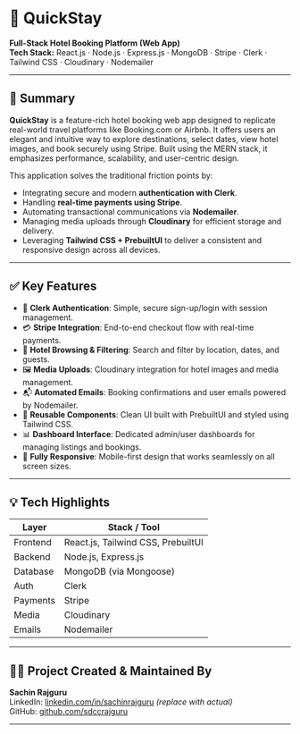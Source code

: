 # 🏨 QuickStay

**Full-Stack Hotel Booking Platform (Web App)**  
**Tech Stack:** React.js · Node.js · Express.js · MongoDB · Stripe · Clerk · Tailwind CSS · Cloudinary · Nodemailer

---

## 🧾 Summary

**QuickStay** is a feature-rich hotel booking web app designed to replicate real-world travel platforms like Booking.com or Airbnb. It offers users an elegant and intuitive way to explore destinations, select dates, view hotel images, and book securely using Stripe. Built using the MERN stack, it emphasizes performance, scalability, and user-centric design.

This application solves the traditional friction points by:

- Integrating secure and modern **authentication with Clerk**.
- Handling **real-time payments using Stripe**.
- Automating transactional communications via **Nodemailer**.
- Managing media uploads through **Cloudinary** for efficient storage and delivery.
- Leveraging **Tailwind CSS + PrebuiltUI** to deliver a consistent and responsive design across all devices.

---

## ✅ Key Features

- 🔐 **Clerk Authentication**: Simple, secure sign-up/login with session management.
- 💳 **Stripe Integration**: End-to-end checkout flow with real-time payments.
- 🏨 **Hotel Browsing & Filtering**: Search and filter by location, dates, and guests.
- 🖼️ **Media Uploads**: Cloudinary integration for hotel images and media management.
- 📬 **Automated Emails**: Booking confirmations and user emails powered by Nodemailer.
- 🧩 **Reusable Components**: Clean UI built with PrebuiltUI and styled using Tailwind CSS.
- 📊 **Dashboard Interface**: Dedicated admin/user dashboards for managing listings and bookings.
- 📱 **Fully Responsive**: Mobile-first design that works seamlessly on all screen sizes.

---

## 💡 Tech Highlights

| Layer      | Stack / Tool            |
|------------|--------------------------|
| Frontend   | React.js, Tailwind CSS, PrebuiltUI |
| Backend    | Node.js, Express.js       |
| Database   | MongoDB (via Mongoose)    |
| Auth       | Clerk                     |
| Payments   | Stripe                    |
| Media      | Cloudinary                |
| Emails     | Nodemailer                |

---

## 👨‍💻 Project Created & Maintained By

**Sachin Rajguru**  
LinkedIn: [linkedin.com/in/sachinrajguru](https://linkedin.com/in/sachinrajguru) *(replace with actual)*  
GitHub: [github.com/sdccrajguru](https://github.com/sdccrajguru)

---

